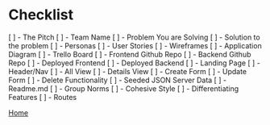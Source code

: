 # Checklist

[ ] - The Pitch
[ ] - Team Name
[ ] - Problem You are Solving
[ ] - Solution to the problem
[ ] - Personas
[ ] - User Stories
[ ] - Wireframes
[ ] - Application Diagram
[ ] - Trello Board
[ ] - Frontend Github Repo
[ ] - Backend Github Repo
[ ] - Deployed Frontend
[ ] - Deployed Backend
[ ] - Landing Page
[ ] - Header/Nav
[ ] - All View
[ ] - Details View
[ ] - Create Form
[ ] - Update Form
[ ] - Delete Functionality
[ ] - Seeded JSON Server Data
[ ] - Readme.md
[ ] - Group Norms
[ ] - Cohesive Style
[ ] - Differentiating Features
[ ] - Routes

[Home](README.md)
